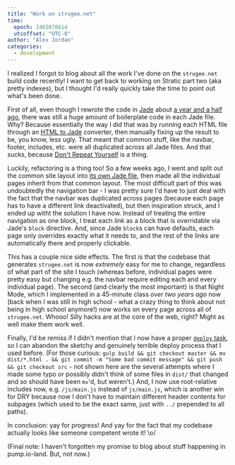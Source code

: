 ```yaml
---
title: "Work on strugee.net"
time:
  epoch: 1465878614
  utcoffset: "UTC-8"
author: "Alex Jordan"
categories:
  - development
---
```


I realized I forgot to blog about all the work I've done on the `strugee.net` build code recently! I want to get back to working on Stratic part two (aka pretty indexes), but I thought I'd really quickly take the time to point out what's been done.

First of all, even though I rewrote the code in [Jade][1] about [a year and a half ago][2], there was still a huge amount of boilerplate code in each Jade file. Why? Because essentially the way I did that was by running each HTML file through an [HTML to Jade][3] converter, then manually fixing up the result to be, you know, less ugly. That meant that common stuff, like the navbar, footer, includes, etc. were all duplicated across all Jade files. And that sucks, because [Don't Repeat Yourself][4] is a thing.

Luckily, refactoring is a thing too! So a few weeks ago, I went and split out the common site layout into [its own Jade file][5], then made all the individual pages inherit from that common layout. The most difficult part of this was undoubtedly the navigation bar - I was pretty sure I'd have to just deal with the fact that the navbar was duplicated across pages (because each page has to have a different link deactivated), but then inspiration struck, and I ended up witht the solution I have now. Instead of treating the entire navigation as one block, I treat each _link_ as a block that is overridable via Jade's `block` directive. And, since Jade `block`s can have defaults, each page only overrides exactly what it needs to, and the rest of the links are automatically there and properly clickable.

This has a couple nice side effects. The first is that the codebase that generates `strugee.net` is now _extremely_ easy for me to change, regardless of what part of the site I touch (whereas before, individual pages were pretty easy but changing e.g. the navbar require editing each and every individual page). The second (and clearly the most important) is that Night Mode, which I implemented in a 45-minute class _over two years ago_ now (back when I was still in high school - what a crazy thing to think about not being in high school anymore!) now works on every page across all of `strugee.net`. Whooo! Silly hacks are at the core of the web, right? Might as well make them work well.

Finally, I'd be remiss if I didn't mention that I now have a proper [`deploy` task][6], so I can abandon the sketchy and genuinely terrible deploy process that I used before. (For those curious: `gulp build && git checkout master && mv dist/*.html . && git commit -m "Some bad commit message" && git push && git checkout src` - not shown here are the several attempts where I made some typo or possibly didn't think of some files in `dist/` that changed and so should have been `mv`'d, but weren't.) And, I now use root-relative includes now, e.g. `/js/main.js` instead of `js/main.js`, which is another win for DRY because now I don't have to maintain different header contents for subpages (which used to be the exact same, just with `../` prepended to all paths).

In conclusion: yay for progress! And yay for the fact that my codebase actually looks like someone competent wrote it! \o/

(Final note: I haven't forgotten my promise to blog about stuff happening in pump.io-land. But, not now.)

 [1]: http://jade-lang.com
 [2]: https://strugee.net/blog/2014/12/new-blog-new-site
 [3]: http://html2jade.aaron-powell.com/
 [4]: https://en.wikipedia.org/wiki/Don%27t_repeat_yourself
 [5]: https://github.com/strugee/strugee.github.com/blob/c5ec1634a6b038eec25adb5abcd2b578a60ec4fd/src/includes/layout.jade
 [6]: https://github.com/strugee/strugee.github.com/blob/c5ec1634a6b038eec25adb5abcd2b578a60ec4fd/gulpfile.js#L128

